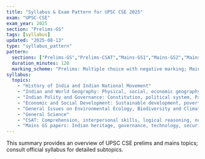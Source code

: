 ```yaml
---
title: "Syllabus & Exam Pattern for UPSC CSE 2025"
exam: "UPSC-CSE"
exam_year: 2025
section: "Prelims-GS"
tags: [syllabus]
updated: "2025-08-13"
type: "syllabus_pattern"
pattern:
  sections: ["Prelims-GS","Prelims-CSAT","Mains-GS1","Mains-GS2","Mains-GS3","Mains-GS4","Essay","Optional"]
  duration_minutes: 120
  marking_scheme: "Prelims: Multiple choice with negative marking; Mains: descriptive answers"
syllabus:
  topics:
    - "History of India and Indian National Movement"
    - "Indian and World Geography: Physical, social, economic geography"
    - "Indian Polity and Governance: Constitution, political system, Panchayati Raj"
    - "Economic and Social Development: Sustainable development, poverty, inclusion"
    - "General Issues on Environmental Ecology, Biodiversity and Climate Change"
    - "General Science"
    - "CSAT: Comprehension, interpersonal skills, logical reasoning, numerical aptitude"
    - "Mains GS papers: Indian heritage, governance, technology, security, ethics"
---
```


This summary provides an overview of UPSC CSE prelims and mains topics; consult official syllabus for detailed subtopics.
